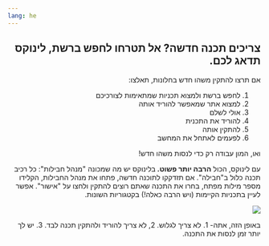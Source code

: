 ```yaml
---
lang: he
---
```



<div id="corps" class="rtl" dir="rtl">

<h2>   צריכים תכנה חדשה?  אל תטרחו לחפש ברשת, לינוקס תדאג לכם. </h2>

  אם תרצו להתקין משהו חדש בחלונות, תאלצו:

<ol>
  <li>      לחפש ברשת ולמצוא תכניות שמתאימות לצורכיכם  </li>
  <li>    למצוא אתר שמאפשר להוריד אותה  </li>
  <li>    אולי לשלם  </li>
  <li>    להוריד את התכנית  </li>
  <li>     להתקין אותה  </li>
  <li>    לפעמים לאתחל את המחשב  </li>
</ol>

  ואו, המון עבודה רק כדי לנסות משהו חדש!


  עם לינוקס, הכול 
  <b> הרבה יותר פשוט. </b>
  בלינוקס יש מה שמכונה "מנהל חבילות": כל רכיב תכנה כלול ב"חבילה". אם תזדקקו לתוכנה חדשה, פתחו את מנהל החבילות, הקלידו
  מספר מילות מפתח, בחרו את התכנה שאתם רוצים להתקין ולחצו על "אישור". אפשר לעיין בתכניות הקיימות (ויש הרבה כאלה!) בקטגוריות השונות.

  
<img src="Images/synaptic.png" />



  באופן הזה, אתה- 1.  לא צריך לגלוש. 2, לא צריך להוריד ולהתקין תכנה לבד. 3. יש לך יותר זמן לנסות את התכנה.






